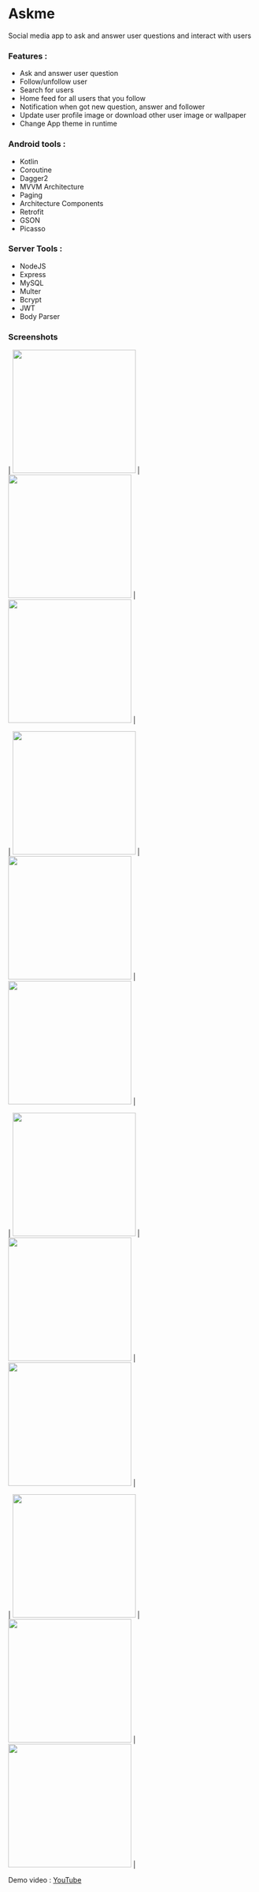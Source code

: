 # Askme
Social media app to ask and answer user questions and interact with users

### Features : 
- Ask and answer user question
- Follow/unfollow user
- Search for users
- Home feed for all users that you follow
- Notification when got new question, answer and follower
- Update user profile image or download other user image or wallpaper
- Change App theme in runtime

### Android tools : 
- Kotlin 
- Coroutine 
- Dagger2
- MVVM Architecture
- Paging
- Architecture Components 
- Retrofit 
- GSON 
- Picasso

### Server Tools : 
- NodeJS
- Express
- MySQL
- Multer
- Bcrypt
- JWT
- Body Parser

### Screenshots

| <img src="screenshot/screenshot1.png" width="250"> | <img src="screenshot/screenshot2.png" width="250"> | <img src="screenshot/screenshot3.png" width="250"> |

| <img src="screenshot/screenshot4.png" width="250"> | <img src="screenshot/screenshot5.png" width="250"> | <img src="screenshot/screenshot6.png" width="250"> |

| <img src="screenshot/screenshot7.png" width="250"> | <img src="screenshot/screenshot8.png" width="250"> | <img src="screenshot/screenshot9.png" width="250"> |

| <img src="screenshot/screenshot10.png" width="250"> | <img src="screenshot/screenshot11.png" width="250"> | <img src="screenshot/screenshot12.png" width="250"> |

Demo video : [YouTube](https://www.youtube.com/watch?v=oNljJO5xkjU)
